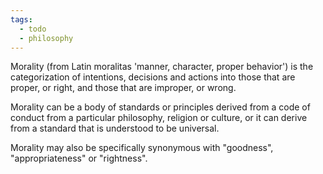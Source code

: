 ```yaml
---
tags:
  - todo
  - philosophy
---
```

Morality (from Latin moralitas 'manner, character, proper behavior') is the categorization of intentions, decisions and actions into those that are proper, or right, and those that are improper, or wrong.

Morality can be a body of standards or principles derived from a code of conduct from a particular philosophy, religion or culture, or it can derive from a standard that is understood to be universal.

Morality may also be specifically synonymous with "goodness", "appropriateness" or "rightness".
